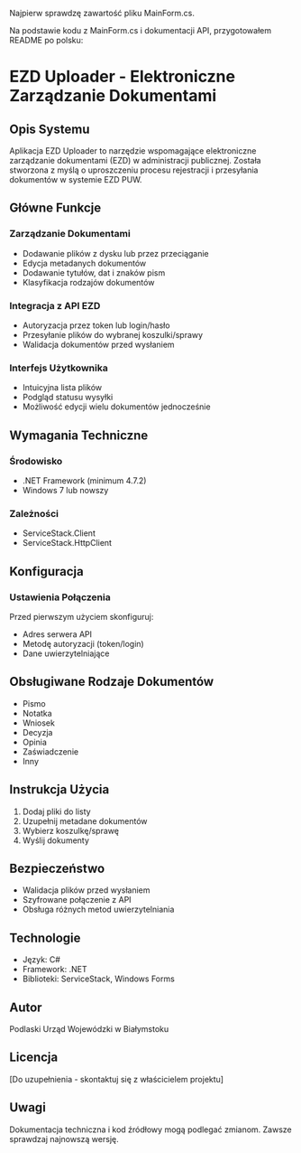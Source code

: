 Najpierw sprawdzę zawartość pliku MainForm.cs.

Na podstawie kodu z MainForm.cs i dokumentacji API, przygotowałem README po polsku:

# EZD Uploader - Elektroniczne Zarządzanie Dokumentami

## Opis Systemu

Aplikacja EZD Uploader to narzędzie wspomagające elektroniczne zarządzanie dokumentami (EZD) w administracji publicznej. Została stworzona z myślą o uproszczeniu procesu rejestracji i przesyłania dokumentów w systemie EZD PUW.

## Główne Funkcje

### Zarządzanie Dokumentami
- Dodawanie plików z dysku lub przez przeciąganie
- Edycja metadanych dokumentów
- Dodawanie tytułów, dat i znaków pism
- Klasyfikacja rodzajów dokumentów

### Integracja z API EZD
- Autoryzacja przez token lub login/hasło
- Przesyłanie plików do wybranej koszulki/sprawy
- Walidacja dokumentów przed wysłaniem

### Interfejs Użytkownika
- Intuicyjna lista plików
- Podgląd statusu wysyłki
- Możliwość edycji wielu dokumentów jednocześnie

## Wymagania Techniczne

### Środowisko
- .NET Framework (minimum 4.7.2)
- Windows 7 lub nowszy

### Zależności
- ServiceStack.Client
- ServiceStack.HttpClient

## Konfiguracja

### Ustawienia Połączenia
Przed pierwszym użyciem skonfiguruj:
- Adres serwera API
- Metodę autoryzacji (token/login)
- Dane uwierzytelniające

## Obsługiwane Rodzaje Dokumentów
- Pismo
- Notatka
- Wniosek
- Decyzja
- Opinia
- Zaświadczenie
- Inny

## Instrukcja Użycia

1. Dodaj pliki do listy
2. Uzupełnij metadane dokumentów
3. Wybierz koszulkę/sprawę
4. Wyślij dokumenty

## Bezpieczeństwo

- Walidacja plików przed wysłaniem
- Szyfrowane połączenie z API
- Obsługa różnych metod uwierzytelniania

## Technologie

- Język: C#
- Framework: .NET
- Biblioteki: ServiceStack, Windows Forms

## Autor

Podlaski Urząd Wojewódzki w Białymstoku

## Licencja

[Do uzupełnienia - skontaktuj się z właścicielem projektu]

## Uwagi

Dokumentacja techniczna i kod źródłowy mogą podlegać zmianom. Zawsze sprawdzaj najnowszą wersję.
